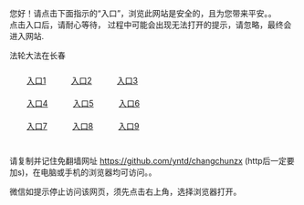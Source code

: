 您好！请点击下面指示的“入口”，浏览此网站是安全的，且为您带来平安。。 <br/>
点击入口后，请耐心等待， 过程中可能会出现无法打开的提示，请忽略，最终会进入网站. </br>

法轮大法在长春<br/>
<div style="padding:10px"><a style="margin:20px" target="_blank" href="https://d3tnhviwjzp8cm.cloudfront.net/2Qpsp?qgbdjvtw" id="ccLink1" rel="nofollow">入口1</a> <a target="_blank" style="margin:20px" href="https://d3rfs0ei1d7x6z.cloudfront.net/2Qpsp?iicujeu" id="ccLink2" rel="nofollow">入口2</a> <a style="margin:20px" target="_blank" href="https://d1hn4aqbgiriak.cloudfront.net/2Qpsp?vtosx" id="ccLink3" rel="nofollow">入口3</a></div>

<div style="padding:10px" ><a style="margin:20px" target="_blank" href="https://d3tnhviwjzp8cm.cloudfront.net/2Qpsp?qgbdjvtw" id="ccLink4" rel="nofollow">入口4</a> <a style="margin:20px" href="https://d3rfs0ei1d7x6z.cloudfront.net/2Qpsp?iicujeu" target="_blank" id="ccLink5" rel="nofollow">入口5</a> <a style="margin:20px" href="https://d1hn4aqbgiriak.cloudfront.net/2Qpsp?vtosx" target="_blank" id="ccLink6" rel="nofollow">入口6</a></div>

<div style="padding:10px"><a style="margin:20px" target="_blank" href="https://d3tnhviwjzp8cm.cloudfront.net/2Qpsp?qgbdjvtw" id="ccLink7" rel="nofollow">入口7</a> <a style="margin:20px" href="https://d3rfs0ei1d7x6z.cloudfront.net/2Qpsp?iicujeu" target="_blank" id="ccLink8" rel="nofollow">入口8</a> <a style="margin:20px" target="_blank" href="https://d1hn4aqbgiriak.cloudfront.net/2Qpsp?vtosx" id="ccLink9" rel="nofollow">入口9</a></div>

<br/>



请复制并记住免翻墙网址 https://github.com/yntd/changchunzx (http后一定要加s)，在电脑或手机的浏览器均可访问。。<br/>

微信如提示停止访问该网页，须先点击右上角，选择浏览器打开。
